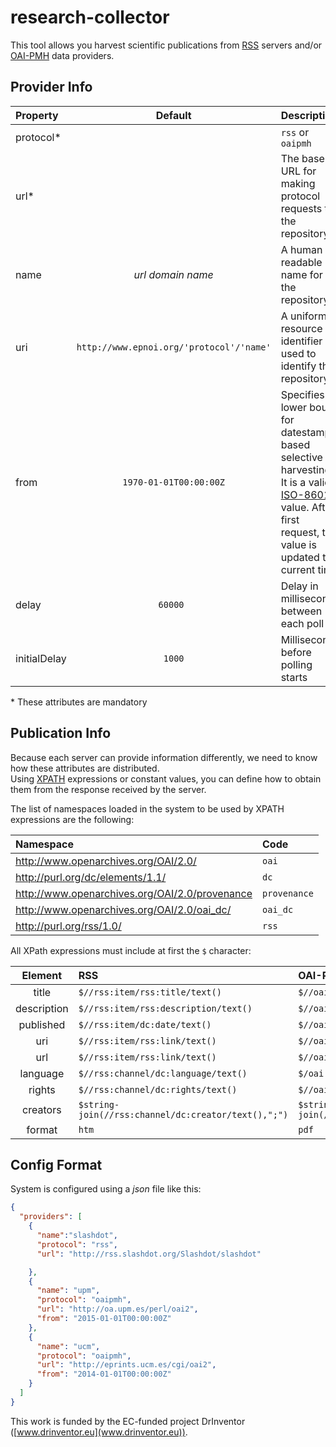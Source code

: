 # research-collector

This tool allows you harvest scientific publications from [RSS](http://www.rssboard.org/rss-specification) servers and/or [OAI-PMH](http://www.openarchives.org) data providers.  

## Provider Info
| Property | Default  | Description |
| :------- |:--------:| :---------- |
| protocol\*    |     | `rss` or `oaipmh` |
| url\*    |     | The base URL for making protocol requests to the repository |
| name    | *url domain name*    | A human readable name for the repository |
| uri    | `http://www.epnoi.org/'protocol'/'name'`    | A uniform resource identifier used to identify the repository |
| from    | `1970-01-01T00:00:00Z`    | Specifies a lower bound for datestamp-based selective harvesting. It is a valid [ISO-8601](http://www.iso.org/iso/catalogue_detail?csnumber=40874) value. After first request, this value is updated to current time |
| delay    | `60000 `   | Delay in milliseconds between each poll |
| initialDelay    | `1000`    | Milliseconds before polling starts |

\* These attributes are mandatory

## Publication Info
Because each server can provide information differently, we need to know how these attributes are distributed.  
Using [XPATH](http://www.w3.org/TR/xpath/) expressions or constant values, you can define how to obtain them from the response received by the server.  

The list of namespaces loaded in the system to be used by XPATH expressions are the following:  

| Namespace | Code | 
| :------- |:-----| 
| http://www.openarchives.org/OAI/2.0/    | `oai`| 
| http://purl.org/dc/elements/1.1/    | `dc` | 
| http://www.openarchives.org/OAI/2.0/provenance    | `provenance`    | 
| http://www.openarchives.org/OAI/2.0/oai_dc/    | `oai_dc`    | 
| http://purl.org/rss/1.0/    | `rss`    | 


All XPath expressions must include at first the `$` character:  

| Element | RSS | OAI-PMH |
| :---: |:---| :--- | 
| title    | `$//rss:item/rss:title/text()` | `$//oai:metadata/oai:dc/dc:title/text()` | 
| description    | `$//rss:item/rss:description/text()` | `$//oai:metadata/oai:dc/dc:description/text()` | 
| published    | `$//rss:item/dc:date/text()`    | `$//oai:header/oai:datestamp/text()` | 
| uri    | `$//rss:item/rss:link/text()`    | `$//oai:metadata/oai:dc/dc:identifier/text()` | 
| url    | `$//rss:item/rss:link/text()`    | `$//oai:metadata/oai:dc/dc:identifier/text()` | 
| language    | `$//rss:channel/dc:language/text()`    | `$/oai:metadata/oai:dc/dc:language/text()` | 
| rights    | `$//rss:channel/dc:rights/text()`    | `$//oai:metadata/oai:dc/dc:rights/text()` | 
| creators    | `$string-join(//rss:channel/dc:creator/text(),";")`    | `$string-join(//oai:metadata/oai:dc/dc:creator/text(),";")` | 
| format    | `htm`    | `pdf` | 


## Config Format
System is configured using a *json* file like this:

```json
{
  "providers": [
    {
      "name":"slashdot",
      "protocol": "rss",
      "url": "http://rss.slashdot.org/Slashdot/slashdot"

    },
    {
      "name": "upm",
      "protocol": "oaipmh",
      "url": "http://oa.upm.es/perl/oai2",
      "from": "2015-01-01T00:00:00Z"
    },
    {
      "name": "ucm",
      "protocol": "oaipmh",
      "url": "http://eprints.ucm.es/cgi/oai2",
      "from": "2014-01-01T00:00:00Z"
    }
  ]
}
```

This work is funded by the EC-funded project DrInventor ([www.drinventor.eu](www.drinventor.eu)).

